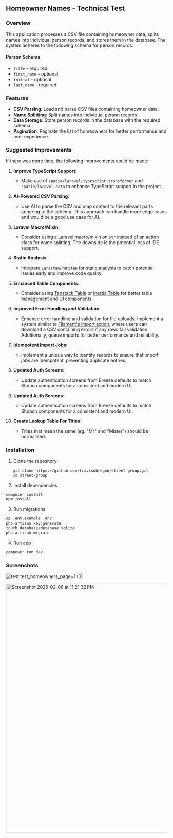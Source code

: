 ## Homeowner Names - Technical Test

### Overview

This application processes a CSV file containing homeowner data, splits names into individual person records, and stores them in the database. The system adheres to the following schema for person records:

#### Person Schema

- `title` - required
- `first_name` - optional
- `initial` - optional
- `last_name` - required

### Features

- **CSV Parsing**: Load and parse CSV files containing homeowner data.
- **Name Splitting**: Split names into individual person records.
- **Data Storage**: Store person records in the database with the required schema.
- **Pagination**: Paginate the list of homeowners for better performance and user experience.

### Suggested Improvements

If there was more time, the following improvements could be made:

1. **Improve TypeScript Support**:
   - Make use of `spatie/laravel-typescript-transformer` and `spatie/laravel-data` to enhance TypeScript support in the project.

2. **AI-Powered CSV Parsing**:
   - Use AI to parse the CSV and map content to the relevant parts adhering to the schema. This approach can handle more edge cases and would be a good use case for AI.

3. **Laravel Macro/Mixin**:
   - Consider using a Laravel macro/mixin on `Str` instead of an action class for name splitting. The downside is the potential loss of IDE support.

4. **Static Analysis**:
   - Integrate `Larastan`/`PHPStan` for static analysis to catch potential issues early and improve code quality.

5. **Enhanced Table Components**:
   - Consider using [Tanstack Table](https://tanstack.com/table/latest) or [Inertia Table](https://inertiaui.com/inertia-table) for better table management and UI components.

6. **Improved Error Handling and Validation**:
   - Enhance error handling and validation for file uploads. Implement a system similar to [Filament's import action](https://filamentphp.com/docs/3.x/actions/prebuilt-actions/import), where users can download a CSV containing errors if any rows fail validation. Additionally, queue imports for better performance and reliability.

7. **Idempotent Import Jobs**:
   - Implement a unique way to identify records to ensure that import jobs are idempotent, preventing duplicate entries.

8. **Updated Auth Screens**:
   - Update authentication screens from Breeze defaults to match Shdacn components for a consistent and modern UI.

8. **Updated Auth Screens**:
   - Update authentication screens from Breeze defaults to match Shdacn components for a consistent and modern UI.

9. **Create Lookup Table For Titles**:
   - Titles that mean the same (eg. "Mr" and "Mister") should be normalised.

### Installation

1. Clone the repository:
```sh
   git clone https://github.com/travisobregon/street-group.git
   cd street-group
```

2. Install dependencies 
```sh
composer install
npm install
```

3. Run migrations
```sh
cp .env.example .env
php artisan key:generate
touch database/database.sqlite
php artisan migrate
```

4. Run app
```sh
composer run dev
```

### Screenshots
![test test_homeowners_page=1 (3)](https://github.com/user-attachments/assets/ad79805b-bd46-4d50-86c7-884f065def98)

<img width="775" alt="Screenshot 2025-02-06 at 11 21 32 PM" src="https://github.com/user-attachments/assets/d959291a-814d-4b54-ba55-87b1370812c8" />


